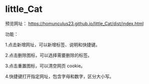 # little_Cat

预览网址：
https://homunculus23.github.io/little_Cat/dist/index.html

功能：

1.点击新增网址，可以新增标签、说明和快捷键。

2.点击删除图标，可以选择需要删除的标签。

3.点击重置图标，可以清空网页 cookie。

4.快捷键打开指定网址，包含字母和数字，区分大小写。
